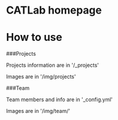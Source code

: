 CATLab homepage
====================

# How to use

###Projects 

Projects information are in '/_projects'

Images are in '/img/projects'


###Team

Team members and info are in '_config.yml'

Images are in '/img/team/'

